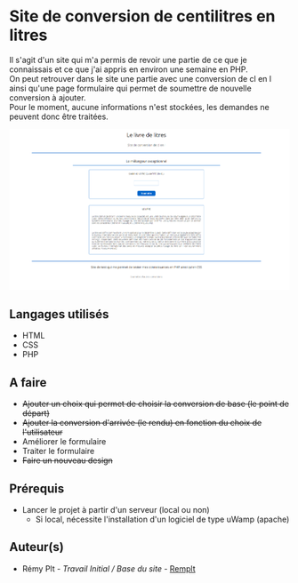 # Site de conversion de centilitres en litres

Il s'agit d'un site qui m'a permis de revoir une partie de ce que je connaissais et ce que j'ai appris en environ une semaine en PHP. <br>
On peut retrouver dans le site une partie avec une conversion de cl en l ainsi qu'une page formulaire qui permet de soumettre de nouvelle conversion à ajouter.<br>
Pour le moment, aucune informations n'est stockées, les demandes ne peuvent donc être traitées.

![alt text](img/indexConversion.png "Index picture")

## Langages utilisés
- HTML
- CSS
- PHP

## A faire
- ~~Ajouter un choix qui permet de choisir la conversion de base (le point de départ)~~
- ~~Ajouter la conversion d'arrivée (le rendu) en fonction du choix de l'utilisateur~~
- Améliorer le formulaire
- Traiter le formulaire
- ~~Faire un nouveau design~~

## Prérequis
- Lancer le projet à partir d'un serveur (local ou non)
    - Si local, nécessite l'installation d'un logiciel de type uWamp (apache)

## Auteur(s)
<ul>
  <li> Rémy Plt - <i> Travail Initial / Base du site </i> - <a href="https://github.com/Remplt"> Remplt </a>
</ul>

